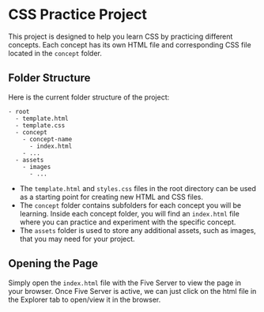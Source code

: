 # CSS Practice Project

This project is designed to help you learn CSS by practicing different concepts. Each concept has its own HTML file and corresponding CSS file located in the `concept` folder.

## Folder Structure

Here is the current folder structure of the project:

```
- root
  - template.html
  - template.css
  - concept
    - concept-name
      - index.html
    - ...
  - assets
    - images
      - ...
```

- The `template.html` and `styles.css` files in the root directory can be used as a starting point for creating new HTML and CSS files.
- The `concept` folder contains subfolders for each concept you will be learning. Inside each concept folder, you will find an `index.html` file where you can practice and experiment with the specific concept.
- The `assets` folder is used to store any additional assets, such as images, that you may need for your project.

## Opening the Page

Simply open the `index.html` file with the Five Server to view the page in your browser. Once Five Server is active, we can just click on the html file in the Explorer tab to open/view it in the browser.

